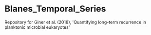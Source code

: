 # Blanes_Temporal_Series
Repository for Giner et al. (2018), 'Quantifying long-term recurrence in planktonic microbial eukaryotes'
